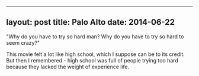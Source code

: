 ------
layout: post
title: Palo Alto 
date:  2014-06-22 
-----
 "Why do you have to try so hard man? Why do you have to try so hard to seem crazy?"

This movie felt a lot like high school, which I suppose can be to its credit. But then I remembered - high school was full of people trying too hard because they lacked the weight of experience life.
